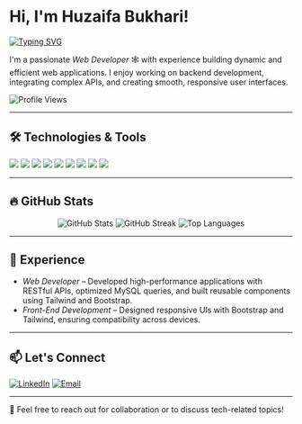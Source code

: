 # Hi, I'm Huzaifa Bukhari!  

[![Typing SVG](https://readme-typing-svg.herokuapp.com?size=25&color=FF6347&width=600&lines=Laravelish+%7C+Perfectionist;Full+Stack+Web+Developer;Backend+%26+Frontend+Specialist;Always+Learning+New+Things)](https://git.io/typing-svg)  

I'm a passionate *Web Developer* 🕸️ with experience building dynamic and efficient web applications. I enjoy working on backend development, integrating complex APIs, and creating smooth, responsive user interfaces.  

![Profile Views](https://komarev.com/ghpvc/?username=HUZAIFA-BUKHARI-DEV&label=PROFILE+VIEWS&style=flat-square&color=FF6347)  

---

## 🛠️ Technologies & Tools  

<p align="left">
  <img src="https://img.shields.io/badge/PHP-FF6347?style=flat&logo=php&logoColor=FF6347&labelColor=ffffff&color=ffffff" />
  <img src="https://img.shields.io/badge/Laravel-FF6347?style=flat&logo=laravel&logoColor=FF6347&labelColor=ffffff&color=ffffff" />
  <img src="https://img.shields.io/badge/MySQL-FF6347?style=flat&logo=mysql&logoColor=FF6347&labelColor=ffffff&color=ffffff" />
  <img src="https://img.shields.io/badge/HTML5-FF6347?style=flat&logo=html5&logoColor=FF6347&labelColor=ffffff&color=ffffff" />
  <img src="https://img.shields.io/badge/CSS3-FF6347?style=flat&logo=css3&logoColor=FF6347&labelColor=ffffff&color=ffffff" />
  <img src="https://img.shields.io/badge/JavaScript-FF6347?style=flat&logo=javascript&logoColor=FF6347&labelColor=ffffff&color=ffffff" />
  <img src="https://img.shields.io/badge/Bootstrap-FF6347?style=flat&logo=bootstrap&logoColor=FF6347&labelColor=ffffff&color=ffffff" />
  <img src="https://img.shields.io/badge/Tailwind_CSS-FF6347?style=flat&logo=tailwind-css&logoColor=FF6347&labelColor=ffffff&color=ffffff" />
  <img src="https://img.shields.io/badge/jQuery-FF6347?style=flat&logo=jquery&logoColor=FF6347&labelColor=ffffff&color=ffffff" />
</p>    

---

## 🔥 GitHub Stats  

<p align="center">
  <img src="https://github-readme-stats.vercel.app/api?username=HUZAIFA-BUKHARI-DEV&show_icons=true&title_color=FF6347&icon_color=FF6347&text_color=ffffff&bg_color=000000" alt="GitHub Stats" />
  <img src="https://github-readme-streak-stats.herokuapp.com/?user=HUZAIFA-BUKHARI-DEV&stroke=ffffff&ring=FF6347&fire=FF6347&currStreakNum=ffffff&sideNums=ffffff&currStreakLabel=FF6347&sideLabels=FF6347&dates=ffffff&background=000000" alt="GitHub Streak" />
  <img src="https://github-readme-stats.vercel.app/api/top-langs/?username=HUZAIFA-BUKHARI-DEV&layout=compact&title_color=FF6347&text_color=ffffff&bg_color=000000" alt="Top Languages" />
</p>  

---

## 💼 Experience  

- *Web Developer* – Developed high-performance applications with RESTful APIs, optimized MySQL queries, and built reusable components using Tailwind and Bootstrap.  
- *Front-End Development* – Designed responsive UIs with Bootstrap and Tailwind, ensuring compatibility across devices.  

---

## 📫 Let's Connect  

<p align="left">
  <a href="https://www.linkedin.com/in/huzaifa-bukhari-452969340"><img src="https://img.shields.io/badge/LinkedIn-FF6347?style=for-the-badge&logo=linkedin&logoColor=white" alt="LinkedIn" /></a>
  <a href="mailto:huzaifabukhari.dev.designer@gmail.com"><img src="https://img.shields.io/badge/Gmail-FF6347?style=for-the-badge&logo=gmail&logoColor=white" alt="Email" /></a>
</p>  

---

💬 Feel free to reach out for collaboration or to discuss tech-related topics!  
